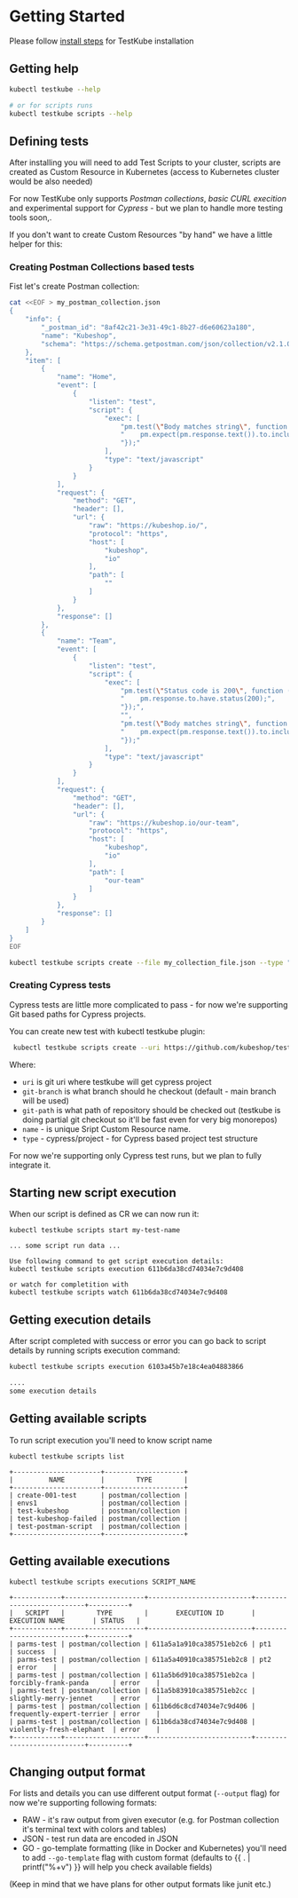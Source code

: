 # Getting Started 

Please follow [install steps](/docs/installing.md) for TestKube installation

## Getting help 

```sh
kubectl testkube --help 

# or for scripts runs
kubectl testkube scripts --help 
```

## Defining tests

After installing you will need to add Test Scripts to your cluster, scripts are created as Custom Resource in Kubernetes
(access to Kubernetes cluster would be also needed)

For now TestKube only supports  *Postman collections*, *basic CURL execition* and experimental support for *Cypress* - but we plan to handle more testing tools soon,.

If you don't want to create Custom Resources "by hand" we have a little helper for this: 

### Creating Postman Collections based tests

Fist let's create Postman collection:

```bash
cat <<EOF > my_postman_collection.json
{
    "info": {
        "_postman_id": "8af42c21-3e31-49c1-8b27-d6e60623a180",
        "name": "Kubeshop",
        "schema": "https://schema.getpostman.com/json/collection/v2.1.0/collection.json"
    },
    "item": [
        {
            "name": "Home",
            "event": [
                {
                    "listen": "test",
                    "script": {
                        "exec": [
                            "pm.test(\"Body matches string\", function () {",
                            "    pm.expect(pm.response.text()).to.include(\"K8s Accelerator\");",
                            "});"
                        ],
                        "type": "text/javascript"
                    }
                }
            ],
            "request": {
                "method": "GET",
                "header": [],
                "url": {
                    "raw": "https://kubeshop.io/",
                    "protocol": "https",
                    "host": [
                        "kubeshop",
                        "io"
                    ],
                    "path": [
                        ""
                    ]
                }
            },
            "response": []
        },
        {
            "name": "Team",
            "event": [
                {
                    "listen": "test",
                    "script": {
                        "exec": [
                            "pm.test(\"Status code is 200\", function () {",
                            "    pm.response.to.have.status(200);",
                            "});",
                            "",
                            "pm.test(\"Body matches string\", function () {",
                            "    pm.expect(pm.response.text()).to.include(\"Jacek Wysocki\");",
                            "});"
                        ],
                        "type": "text/javascript"
                    }
                }
            ],
            "request": {
                "method": "GET",
                "header": [],
                "url": {
                    "raw": "https://kubeshop.io/our-team",
                    "protocol": "https",
                    "host": [
                        "kubeshop",
                        "io"
                    ],
                    "path": [
                        "our-team"
                    ]
                }
            },
            "response": []
        }
    ]
}
EOF
```

```sh
kubectl testkube scripts create --file my_collection_file.json --type "postman/collection" --name my-test-name 
```

### Creating Cypress tests

Cypress tests are little more complicated to pass - for now we're supporting Git based paths for Cypress projects.

You can create new test with kubectl testkube plugin: 

```sh
 kubectl testkube scripts create --uri https://github.com/kubeshop/testkube-executor-cypress.git --git-branch jacek/feature/git-checkout --git-path examples --name test-name --type cypress/project
```

Where: 
- `uri` is git uri where testkube will get cypress project
- `git-branch` is what branch should he checkout (default - main branch will be used)
- `git-path` is what path of repository should be checked out (testkube is doing partial git checkout so it'll be fast even for very big monorepos)
- `name` - is unique Sript Custom Resource name. 
- `type` - cypress/project - for Cypress based project test structure

For now we're supporting only Cypress test runs, but we plan to fully integrate it.


## Starting new script execution 

When our script is defined as CR we can now run it: 
```shell
kubectl testkube scripts start my-test-name 

... some script run data ...

Use following command to get script execution details:
kubectl testkube scripts execution 611b6da38cd74034e7c9d408

or watch for completition with
kubectl testkube scripts watch 611b6da38cd74034e7c9d408

```

## Getting execution details
After script completed with success or error you can go back to script details by running 
scripts execution command:

```sh
kubectl testkube scripts execution 6103a45b7e18c4ea04883866

....
some execution details
```

## Getting available scripts

To run script execution you'll need to know script name

```shell
kubectl testkube scripts list

+----------------------+--------------------+
|         NAME         |        TYPE        |
+----------------------+--------------------+
| create-001-test      | postman/collection |
| envs1                | postman/collection |
| test-kubeshop        | postman/collection |
| test-kubeshop-failed | postman/collection |
| test-postman-script  | postman/collection |
+----------------------+--------------------+

```
 
## Getting available executions

```shell
kubectl testkube scripts executions SCRIPT_NAME

+------------+--------------------+--------------------------+---------------------------+----------+
|   SCRIPT   |        TYPE        |       EXECUTION ID       |      EXECUTION NAME       | STATUS   |
+------------+--------------------+--------------------------+---------------------------+----------+
| parms-test | postman/collection | 611a5a1a910ca385751eb2c6 | pt1                       | success  |
| parms-test | postman/collection | 611a5a40910ca385751eb2c8 | pt2                       | error    |
| parms-test | postman/collection | 611a5b6d910ca385751eb2ca | forcibly-frank-panda      | error    |
| parms-test | postman/collection | 611a5b83910ca385751eb2cc | slightly-merry-jennet     | error    |
| parms-test | postman/collection | 611b6d6c8cd74034e7c9d406 | frequently-expert-terrier | error    |
| parms-test | postman/collection | 611b6da38cd74034e7c9d408 | violently-fresh-elephant  | error    |
+------------+--------------------+--------------------------+---------------------------+----------+
```

## Changing output format

For lists and details you can use different output format (`--output` flag) for now we're supporting following formats:

- RAW - it's raw output from given executor (e.g. for Postman collection it's terminal text with colors and tables)
- JSON - test run data are encoded in JSON 
- GO - go-template formatting (like in Docker and Kubernetes) you'll need to add `--go-template` flag with custom format (defaults to {{ . | printf("%+v") }} will help you check available fields) 

(Keep in mind that we have plans for other output formats like junit etc.)
